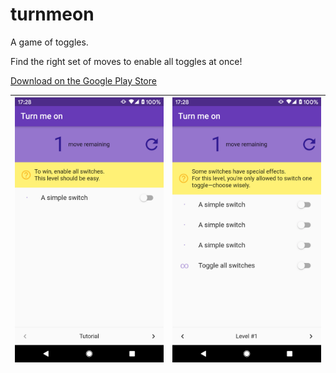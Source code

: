 # turnmeon

A game of toggles.

Find the right set of moves to enable all toggles at once!

[Download on the Google Play Store](https://play.google.com/store/apps/details?id=fr.neamar.turnmeon)

|![Screenshot 1](https://raw.githubusercontent.com/Neamar/turn_me_on/master/android/fastlane/metadata/android/en-US/images/phoneScreenshots/1.png) | ![Screenshot 2](https://raw.githubusercontent.com/Neamar/turn_me_on/master/android/fastlane/metadata/android/en-US/images/phoneScreenshots/2.png) |
|:-------------------:|:------------------------:|
